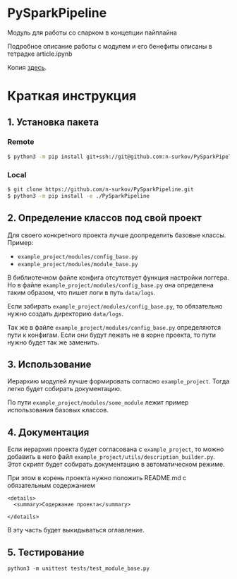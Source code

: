 # PySparkPipeline
Модуль для работы со спарком в концепции пайплайна

Подробное описание работы с модулем и его бенефиты описаны в тетрадке article.ipynb

Копия [здесь](https://habr.com/ru/company/X5Group/blog/579232/).

# Краткая инструкция

## 1. Установка пакета
### Remote

```bash
$ python3 -m pip install git+ssh://git@github.com:n-surkov/PySparkPipeline.git
```

### Local

```bash
$ git clone https://github.com/n-surkov/PySparkPipeline.git
$ python3 -m pip install -e ./PySparkPipeline
```

## 2. Определение классов под свой проект

Для своего конкретного проекта лучше доопределить базовые классы. Пример:
* `example_project/modules/config_base.py`
* `example_project/modules/module_base.py`

В библиотечном файле конфига отсутствует функция настройки логгера. 
Но в файле `example_project/modules/config_base.py` она определена таким образом, 
что пишет логи в путь `data/logs`.

Если забирать `example_project/modules/config_base.py`, то обязательно нужно создать 
директорию `data/logs`.

Так же в файле `example_project/modules/config_base.py` определяются пути к конфигам. 
Если они будут лежать не в корне проекта, то пути нужно будет так же заменить.

## 3. Использование

Иерархию модулей лучше формировать согласно `example_project`. 
Тогда легко будет собирать документацию.

По пути `example_project/modules/some_module` лежит пример использования базовых классов.

## 4. Документация

Если иерархия проекта будет согласована с `example_project`, 
то можно добавить в него файл `example_project/utils/description_builder.py`. 
Этот скрипт будет собирать документацию в автоматическом режиме.

При этом в корень проекта нужно положить README.md с обязательным содержанием 

```
<details>
  <summary>Содержание проекта</summary>
  
</details>
```

В эту часть будет выкидываться оглавление.

## 5. Тестирование

```
python3 -m unittest tests/test_module_base.py
```